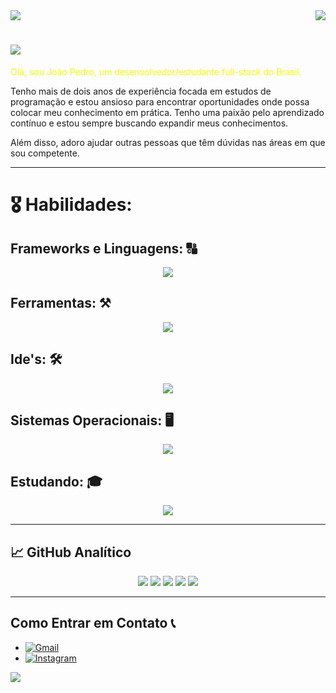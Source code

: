 <img align="center" src="https://capsule-render.vercel.app/api?type=waving&height=100&color=gradient&section=header">
<img align="right" src="https://visitor-badge.laobi.icu/badge?page_id=EstruttiJP.visitor-badge&left_color=blue&right_color=red" />

# <img src="https://readme-typing-svg.demolab.com/?lines=Bem+Vindo+ao+meu+perfil!;Espero+que+você+goste!">


<p style="color: #f4fc03;">
Olá, sou João Pedro, um desenvolvedor/estudante full-stack do Brasil.

Tenho mais de dois anos de experiência focada em estudos de programação e estou ansioso para encontrar oportunidades onde possa colocar meu conhecimento em prática. Tenho uma paixão pelo aprendizado contínuo e estou sempre buscando expandir meus conhecimentos.

Além disso, adoro ajudar outras pessoas que têm dúvidas nas áreas em que sou competente.
</p>

<hr>

# 🎖️ Habilidades:

## Frameworks e Linguagens: 🔠
<p align="center">
  <a href="https://skillicons.dev">
    <img src="https://skillicons.dev/icons?i=html,css,js,ts,jquery,bootstrap,angular,react,php,mysql,java,spring,laravel"/>
  </a>
</p>

## Ferramentas: ⚒️
<p align="center">
  <a href="https://skillicons.dev">
    <img src="https://skillicons.dev/icons?i=aws,git,github,githubactions,stackoverflow,npm,maven,docker"/>
  </a>
</p>

## Ide's: 🛠️
<p align="center">
  <a href="https://skillicons.dev">
    <img src="https://skillicons.dev/icons?i=vscode,idea,eclipse,visualstudio"/>
  </a>
</p>

## Sistemas Operacionais: 🖥️
<p align="center">
  <a href="https://skillicons.dev">
    <img src="https://skillicons.dev/icons?i=mint,ubuntu,linux,windows"/>
  </a>
</p>

## Estudando: 🎓
  <p align="center">
    <a href="https://skillicons.dev">
      <img src="https://skillicons.dev/icons?i=aws,kubernetes,laravel,nodejs,python"/>
    </a>
  </p>
  
<hr>



## 📈 GitHub Analítico


<p align="center">
        <img src="https://github-profile-summary-cards.vercel.app/api/cards/profile-details?username=EstruttiJP&theme=tokyonight">
        <img src="https://github-profile-summary-cards.vercel.app/api/cards/repos-per-language?username=EstruttiJP&theme=tokyonight">
        <img src="https://github-profile-summary-cards.vercel.app/api/cards/most-commit-language?username=EstruttiJP&theme=tokyonight">
        <img src="https://github-profile-summary-cards.vercel.app/api/cards/stats?username=EstruttiJP&theme=tokyonight">
        <img src="https://github-profile-summary-cards.vercel.app/api/cards/productive-time?username=EstruttiJP&theme=tokyonight">
</p>

<hr>

## Como Entrar em Contato 📞
- [![Gmail](https://img.shields.io/badge/Gmail-0F0F0F?style=for-the-badge&logo=gmail&logoColor=EA4335)](mailto:716cobre@gmail.com)
- [![Instagram](https://img.shields.io/badge/Instagram-0F0F0F?style=for-the-badge&logo=Instagram&logoColor=00CED1)](https://www.instagram.com/jaojao_sk8)


<img align="center" src="https://capsule-render.vercel.app/api?type=waving&height=100&color=gradient&section=footer">

